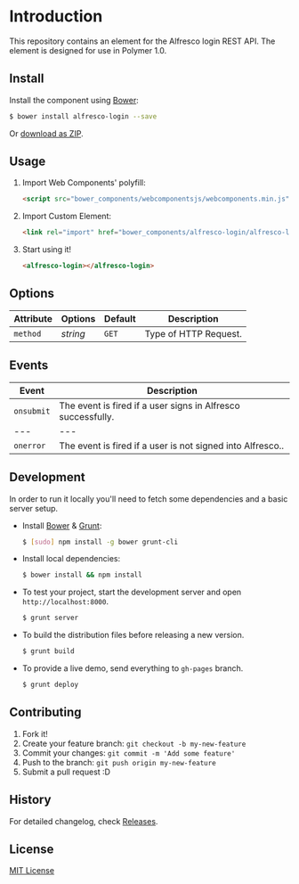# Introduction
This repository contains an element for the Alfresco login REST API. The element is designed for use in Polymer 1.0.

## Install

Install the component using [Bower](http://bower.io/):

```sh
$ bower install alfresco-login --save
```

Or [download as ZIP](https://github.com/TODO/master.zip).

## Usage

1. Import Web Components' polyfill:

    ```html
    <script src="bower_components/webcomponentsjs/webcomponents.min.js"></script>
    ```

2. Import Custom Element:

    ```html
    <link rel="import" href="bower_components/alfresco-login/alfresco-login.html">
    ```

3. Start using it!

    ```html
    <alfresco-login></alfresco-login>
    ```

## Options

Attribute     | Options     | Default      | Description
---           | ---         | ---          | ---
`method`      | *string*    | `GET`        | Type of HTTP Request.

## Events

Event         | Description
---           | ---
`onsubmit`    | The event is fired if a user signs in Alfresco successfully.
---           | ---
`onerror`     | The event is fired if a user is not signed into Alfresco..

## Development

In order to run it locally you'll need to fetch some dependencies and a basic server setup.

* Install [Bower](http://bower.io/) & [Grunt](http://gruntjs.com/):

    ```sh
    $ [sudo] npm install -g bower grunt-cli
    ```

* Install local dependencies:

    ```sh
    $ bower install && npm install
    ```

* To test your project, start the development server and open `http://localhost:8000`.

    ```sh
    $ grunt server
    ```

* To build the distribution files before releasing a new version.

    ```sh
    $ grunt build
    ```

* To provide a live demo, send everything to `gh-pages` branch.

    ```sh
    $ grunt deploy
    ```

## Contributing

1. Fork it!
2. Create your feature branch: `git checkout -b my-new-feature`
3. Commit your changes: `git commit -m 'Add some feature'`
4. Push to the branch: `git push origin my-new-feature`
5. Submit a pull request :D

## History

For detailed changelog, check [Releases](https://github.com/TODO/alfresco-file-list/releases).

## License

[MIT License](http://opensource.org/licenses/MIT)